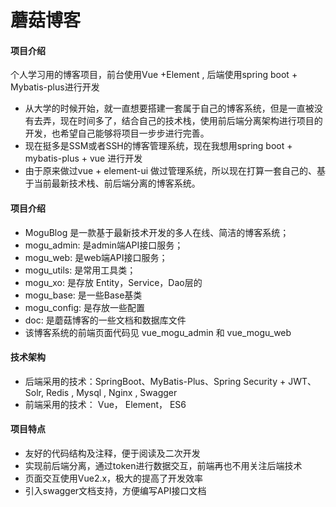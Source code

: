 # 蘑菇博客

#### 项目介绍
个人学习用的博客项目，前台使用Vue +Element , 后端使用spring boot + Mybatis-plus进行开发

- 从大学的时候开始，就一直想要搭建一套属于自己的博客系统，但是一直被没有去弄，现在时间多了，结合自己的技术栈，使用前后端分离架构进行项目的开发，也希望自己能够将项目一步步进行完善。
- 现在挺多是SSM或者SSH的博客管理系统，现在我想用spring boot + mybatis-plus  + vue 进行开发
- 由于原来做过vue + element-ui 做过管理系统，所以现在打算一套自己的、基于当前最新技术栈、前后端分离的博客系统。

#### 项目介绍

- MoguBlog 是一款基于最新技术开发的多人在线、简洁的博客系统；
- mogu_admin: 是admin端API接口服务；
- mogu_web: 是web端API接口服务；
- mogu_utils: 是常用工具类；
- mogu_xo: 是存放 Entity，Service，Dao层的
- mogu_base: 是一些Base基类
- mogu_config: 是存放一些配置
- doc: 是蘑菇博客的一些文档和数据库文件
- 该博客系统的前端页面代码见 vue_mogu_admin  和 vue_mogu_web

#### 技术架构

- 后端采用的技术：SpringBoot、MyBatis-Plus、Spring Security + JWT、Solr, Redis , Mysql , Nginx , Swagger
- 前端采用的技术： Vue， Element， ES6

#### 项目特点

- 友好的代码结构及注释，便于阅读及二次开发
- 实现前后端分离，通过token进行数据交互，前端再也不用关注后端技术
- 页面交互使用Vue2.x，极大的提高了开发效率
- 引入swagger文档支持，方便编写API接口文档

